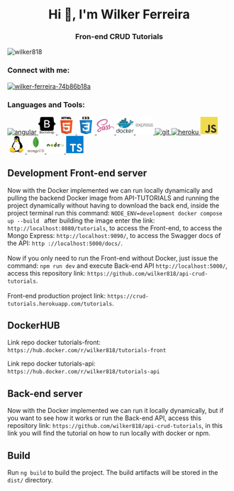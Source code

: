 <h1 align="center">Hi 👋, I'm Wilker Ferreira</h1>
<h3 align="center">Fron-end CRUD Tutorials</h3>

<p align="left"> <img src="https://komarev.com/ghpvc/?username=wilker818&label=Project%20views&color=0e75b6&style=flat" alt="wilker818" /> </p>

<h3 align="left">Connect with me:</h3>
<p align="left">
<a href="https://linkedin.com/in/wilker-ferreira-74b86b18a" target="blank"><img align="center" src="https://raw.githubusercontent.com/rahuldkjain/github-profile-readme-generator/master/src/images/icons/Social/linked-in-alt.svg" alt="wilker-ferreira-74b86b18a" height="30" width="40" /></a>
</p>

<h3 align="left">Languages and Tools:</h3>
<p align="left"> <a href="https://angular.io" target="_blank" rel="noreferrer"> <img src="https://angular.io/assets/images/logos/angular/angular.svg" alt="angular" width="40" height="40"/> </a><a href="https://getbootstrap.com" target="_blank" rel="noreferrer"> <img src="https://raw.githubusercontent.com/devicons/devicon/master/icons/bootstrap/bootstrap-plain-wordmark.svg" alt="bootstrap" width="40" height="40"/> </a> <a href="https://www.w3.org/html/" target="_blank" rel="noreferrer"> <img src="https://raw.githubusercontent.com/devicons/devicon/master/icons/html5/html5-original-wordmark.svg" alt="html5" width="40" height="40"/> </a> <a href="https://www.w3schools.com/css/" target="_blank" rel="noreferrer"> <img src="https://raw.githubusercontent.com/devicons/devicon/master/icons/css3/css3-original-wordmark.svg" alt="css3" width="40" height="40"/> </a> <a href="https://sass-lang.com" target="_blank" rel="noreferrer"> <img src="https://raw.githubusercontent.com/devicons/devicon/master/icons/sass/sass-original.svg" alt="sass" width="40" height="40"/> </a> <a href="https://www.docker.com/" target="_blank" rel="noreferrer"> <img src="https://raw.githubusercontent.com/devicons/devicon/master/icons/docker/docker-original-wordmark.svg" alt="docker" width="40" height="40"/> </a> <a href="https://expressjs.com" target="_blank" rel="noreferrer"> <img src="https://raw.githubusercontent.com/devicons/devicon/master/icons/express/express-original-wordmark.svg" alt="express" width="40" height="40"/> </a> <a href="https://git-scm.com/" target="_blank" rel="noreferrer"> <img src="https://www.vectorlogo.zone/logos/git-scm/git-scm-icon.svg" alt="git" width="40" height="40"/> </a> <a href="https://heroku.com" target="_blank" rel="noreferrer"> <img src="https://www.vectorlogo.zone/logos/heroku/heroku-icon.svg" alt="heroku" width="40" height="40"/> </a> <a href="https://developer.mozilla.org/en-US/docs/Web/JavaScript" target="_blank" rel="noreferrer"> <img src="https://raw.githubusercontent.com/devicons/devicon/master/icons/javascript/javascript-original.svg" alt="javascript" width="40" height="40"/> </a> <a href="https://www.linux.org/" target="_blank" rel="noreferrer"> <img src="https://raw.githubusercontent.com/devicons/devicon/master/icons/linux/linux-original.svg" alt="linux" width="40" height="40"/> </a> <a href="https://www.mongodb.com/" target="_blank" rel="noreferrer"> <img src="https://raw.githubusercontent.com/devicons/devicon/master/icons/mongodb/mongodb-original-wordmark.svg" alt="mongodb" width="40" height="40"/> </a> <a href="https://nodejs.org" target="_blank" rel="noreferrer"> <img src="https://raw.githubusercontent.com/devicons/devicon/master/icons/nodejs/nodejs-original-wordmark.svg" alt="nodejs" width="40" height="40"/> </a> <a href="https://www.typescriptlang.org/" target="_blank" rel="noreferrer"> <img src="https://raw.githubusercontent.com/devicons/devicon/master/icons/typescript/typescript-original.svg" alt="typescript" width="40" height="40"/> </a> </p>


## Development Front-end server

Now with the Docker implemented we can run locally dynamically and pulling the backend Docker image from API-TUTORIALS and running the project dynamically without having to download the back end, inside the project terminal run this command: `NODE_ENV=development docker compose up --build `
after building the image enter the link: `http://localhost:8080/tutorials`, to access the Front-end, to access the Mongo Express: `http://localhost:9090/`, to access the Swagger docs of the API: `http ://localhost:5000/docs/`.
<br /><br />
Now if you only need to run the Front-end without Docker, just issue the command: `npm run dev` and execute Back-end API `http://localhost:5000/`, access this repository link: `https://github.com/wilker818/api-crud-tutorials`.
<br /><br />
Front-end production project link: `https://crud-tutorials.herokuapp.com/tutorials`.

## DockerHUB

Link repo docker tutorials-front: `https://hub.docker.com/r/wilker818/tutorials-front`

Link repo docker tutorials-api: `https://hub.docker.com/r/wilker818/tutorials-api`

## Back-end server

Now with the Docker implemented we can run it locally dynamically, but if you want to see how it works or run the Back-end API, access this repository link: `https://github.com/wilker818/api-crud-tutorials`, in this link you will find the tutorial on how to run locally with docker or npm.


## Build

Run `ng build` to build the project. The build artifacts will be stored in the `dist/` directory.

